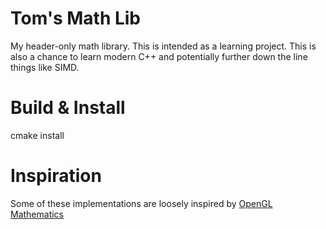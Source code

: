 # Tom's Math Lib

My header-only math library. This is intended as a learning project. This is also a chance to learn modern C++ and potentially further down the line things like SIMD.

# Build & Install

cmake install

# Inspiration

Some of these implementations are loosely inspired by [OpenGL Mathematics](https://github.com/g-truc/glm)
